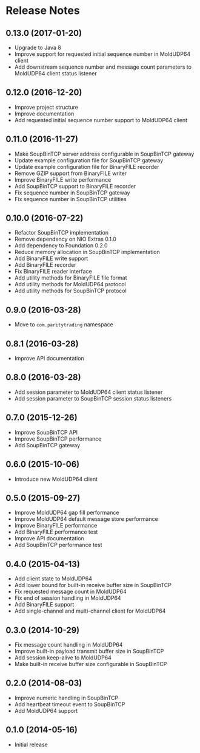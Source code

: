 # Release Notes

## 0.13.0 (2017-01-20)

- Upgrade to Java 8
- Improve support for requested initial sequence number in MoldUDP64 client
- Add downstream sequence number and message count parameters to MoldUDP64
  client status listener

## 0.12.0 (2016-12-20)

- Improve project structure
- Improve documentation
- Add requested initial sequence number support to MoldUDP64 client

## 0.11.0 (2016-11-27)

- Make SoupBinTCP server address configurable in SoupBinTCP gateway
- Update example configuration file for SoupBinTCP gateway
- Update example configuration file for BinaryFILE recorder
- Remove GZIP support from BinaryFILE writer
- Improve BinaryFILE write performance
- Add SoupBinTCP support to BinaryFILE recorder
- Fix sequence number in SoupBinTCP gateway
- Fix sequence number in SoupBinTCP utilities

## 0.10.0 (2016-07-22)

- Refactor SoupBinTCP implementation
- Remove dependency on NIO Extras 0.1.0
- Add dependency to Foundation 0.2.0
- Reduce memory allocation in SoupBinTCP implementation
- Add BinaryFILE write support
- Add BinaryFILE recorder
- Fix BinaryFILE reader interface
- Add utility methods for BinaryFILE file format
- Add utility methods for MoldUDP64 protocol
- Add utility methods for SoupBinTCP protocol

## 0.9.0 (2016-03-28)

- Move to `com.paritytrading` namespace

## 0.8.1 (2016-03-28)

- Improve API documentation

## 0.8.0 (2016-03-28)

- Add session parameter to MoldUDP64 client status listener
- Add session parameter to SoupBinTCP session status listeners

## 0.7.0 (2015-12-26)

- Improve SoupBinTCP API
- Improve SoupBinTCP performance
- Add SoupBinTCP gateway

## 0.6.0 (2015-10-06)

- Introduce new MoldUDP64 client

## 0.5.0 (2015-09-27)

- Improve MoldUDP64 gap fill performance
- Improve MoldUDP64 default message store performance
- Improve BinaryFILE performance
- Add BinaryFILE performance test
- Improve API documentation
- Add SoupBinTCP performance test

## 0.4.0 (2015-04-13)

- Add client state to MoldUDP64
- Add lower bound for built-in receive buffer size in SoupBinTCP
- Fix requested message count in MoldUDP64
- Fix end of session handling in MoldUDP64
- Add BinaryFILE support
- Add single-channel and multi-channel client for MoldUDP64

## 0.3.0 (2014-10-29)

- Fix message count handling in MoldUDP64
- Improve built-in payload transmit buffer size in SoupBinTCP
- Add session keep-alive to MoldUDP64
- Make built-in receive buffer size configurable in SoupBinTCP

## 0.2.0 (2014-08-03)

- Improve numeric handling in SoupBinTCP
- Add heartbeat timeout event to SoupBinTCP
- Add MoldUDP64 support

## 0.1.0 (2014-05-16)

- Initial release
